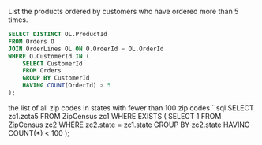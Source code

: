 List the products ordered by customers who have ordered more than 5 times.  
```sql
SELECT DISTINCT OL.ProductId
FROM Orders O
JOIN OrderLines OL ON O.OrderId = OL.OrderId
WHERE O.CustomerId IN (
    SELECT CustomerId
    FROM Orders
    GROUP BY CustomerId
    HAVING COUNT(OrderId) > 5
);
```
the list of all zip codes in states with fewer than 100 zip codes
``sql
SELECT zc1.zcta5
FROM ZipCensus zc1
WHERE EXISTS (
    SELECT 1
    FROM ZipCensus zc2
    WHERE zc2.state = zc1.state
    GROUP BY zc2.state
    HAVING COUNT(*) < 100
);
```
